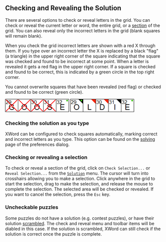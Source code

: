 Checking and Revealing the Solution
-----------------------------------

There are several options to check or reveal letters in the grid.  You can check
or reveal the current letter or word, the entire grid, or a
[section](#checking_or_revealing_a_selection) of the grid.  You can also reveal
only the incorrect letters in the grid (blank squares will remain blank).

When you check the grid incorrect letters are shown with a red X through
them.  If you type over an incorrect letter the X is replaced by a black "flag"
(a triangle) in the upper right corner of the square indicating that the square
was checked and found to be incorrect at some point.  When a letter is revealed
it gets a red flag in the upper right corner. If a square is checked and found
to be correct, this is indicated by a green circle in the top right corner.  

You cannot overwrite squares that have been revealed (red flag) or checked and
found to be correct (green circle).

![Image of incorrect letters](images/check1.png "Incorrect Letters")
![Image of checked and revealed letters](images/check2.png "Checked and Revealed Letters")


### Checking the solution as you type ###

XWord can be configured to check squares automatically, marking correct and
incorrect letters as you type.  This option can be found on the
[solving](preferences.html#solving_preferences) page of the preferences dialog.


### Checking or revealing a selection ###

To check or reveal a section of the grid, click on `Check Selection...` or
`Reveal Selection...` from the [`Solution`](window.html#solution_menu) menu.
The cursor will turn into crosshairs allowing you to make a selection.  Click
anywhere in the grid to start the selection, drag to make the selection, and
release the mouse to complete the selection.  The selected area will be checked
or revealed.  If you want to cancel the selection, press the `Esc` key.


### Uncheckable puzzles ###

Some puzzles do not have a solution (e.g. contest puzzles), or have their
solution [scrambled](window.html#unscrambling).  The check and reveal menu and
toolbar items will be diabled in this case.  If the solution is scrambled, XWord
can still check if the solution is correct once the puzzle is complete.